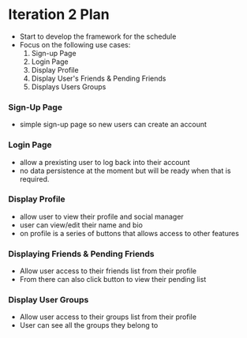 # Iteration 2 Plan
- Start to develop the framework for the schedule
- Focus on the following use cases: 
  1. Sign-up Page
  2. Login Page
  3. Display Profile
  3. Display User's Friends & Pending Friends
  4. Displays Users Groups


### Sign-Up Page
- simple sign-up page so new users can create an account

### Login Page
- allow a prexisting user to log back into their account
- no data persistence at the moment but will be ready when that is required.

### Display Profile
- allow user to view their profile and social manager
- user can view/edit their name and bio
- on profile is a series of buttons that allows access to other features

### Displaying Friends & Pending Friends
- Allow user access to their friends list from their profile
- From there can also click button to view their pending list

### Display User Groups
- Allow user access to their groups list from their profile
- User can see all the groups they belong to